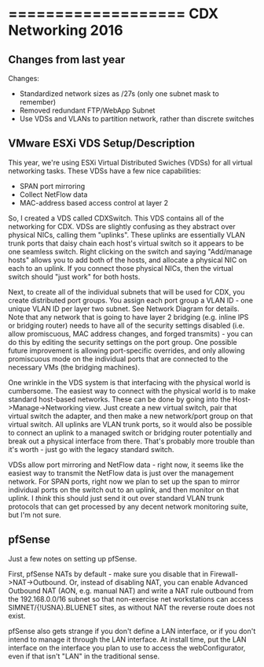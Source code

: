 ===================
CDX Networking 2016
===================

Changes from last year
-----------------------

Changes:
 - Standardized network sizes as /27s (only one subnet mask to remember)
 - Removed redundant FTP/WebApp Subnet
 - Use VDSs and VLANs to partition network, rather than discrete switches

VMware ESXi VDS Setup/Description
---------------------------------

This year, we're using ESXi Virtual Distributed Swiches (VDSs) for all virtual networking tasks.
These VDSs have a few nice capabilities:
 - SPAN port mirroring
 - Collect NetFlow data
 - MAC-address based access control at layer 2

So, I created a VDS called CDXSwitch.  This VDS contains all of the networking for CDX.  VDSs
are slightly confusing as they abstract over physical NICs, calling them "uplinks".  These
uplinks are essentially VLAN trunk ports that daisy chain each host's virtual switch so it
appears to be one seamless switch.  Right clicking on the switch and saying "Add/manage hosts"
allows you to add both of the hosts, and allocate a physical NIC on each to an uplink.  If
you connect those physical NICs, then the virtual switch should "just work" for both hosts.

Next, to create all of the individual subnets that will be used for CDX, you create distributed
port groups.  You assign each port group a VLAN ID - one unique VLAN ID per layer two subnet.
See Network Diagram for details.  Note that any network that is going to have layer 2 bridging
(e.g. inline IPS or bridging router) needs to have all of the security settings disabled (i.e.
allow promiscuous, MAC address changes, and forged transmits) - you can do this by editing the
security settings on the port group.  One possible future improvement is allowing port-specific
overrides, and only allowing promiscuous mode on the individual ports that are connected to the
necessary VMs (the bridging machines).

One wrinkle in the VDS system is that interfacing with the physical world is cumbersome. The
easiest way to connect with the physical world is to make standard host-based networks.  These
can be done by going into the Host->Manage->Networking view.  Just create a new virtual switch,
pair that virtual switch the adapter, and then make a new network/port group on that virtual
switch.  All uplinks are VLAN trunk ports, so it would also be possible to connect an uplink
to a managed switch or bridging router potentially and break out a physical interface from
there.  That's probably more trouble than it's worth - just go with the legacy standard
switch.

VDSs allow port mirroring and NetFlow data - right now, it seems like the easiest way to
transmit the NetFlow data is just over the management network.  For SPAN ports, right now
we plan to set up the span to mirror individual ports on the switch out to an uplink, and
then monitor on that uplink.  I *think* this should just send it out over standard VLAN
trunk protocols that can get processed by any decent network monitoring suite, but I'm
not sure.

pfSense
---------

Just a few notes on setting up pfSense.

First, pfSense NATs by default - make sure you disable that in Firewall->NAT->Outbound.
Or, instead of disabling NAT, you can enable Advanced Outbound NAT (AON, e.g. manual NAT)
and write a NAT rule outbound from the 192.168.0.0/16 subnet so that non-exercise net
workstations can access SIMNET/{!USNA}.BLUENET sites, as without NAT the reverse route
does not exist.

pfSense also gets strange if you don't define a LAN interface, or if you don't intend to
manage it through the LAN interface.  At install time, put the LAN interface on the
interface you plan to use to access the webConfigurator, even if that isn't "LAN" in the
traditional sense.

